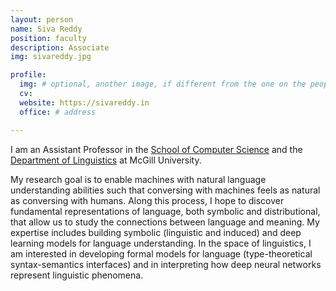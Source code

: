 ```yaml
---
layout: person
name: Siva Reddy
position: faculty
description: Associate
img: sivareddy.jpg

profile:
  img: # optional, another image, if different from the one on the people page
  cv:
  website: https://sivareddy.in
  office: # address

---
```


I am an Assistant Professor in the [School of Computer Science](https://www.cs.mcgill.ca/) and the [Department of Linguistics](https://www.mcgill.ca/linguistics/) at McGill University. 

My research goal is to enable machines with natural language understanding abilities such that conversing with machines feels as natural as conversing with humans. Along this process, I hope to discover fundamental representations of language, both symbolic and distributional, that allow us to study the connections between language and meaning. My expertise includes building symbolic (linguistic and induced) and deep learning models for language understanding. In the space of linguistics, I am interested in developing formal models for language (type-theoretical syntax-semantics interfaces) and in interpreting how deep neural networks represent linguistic phenomena.